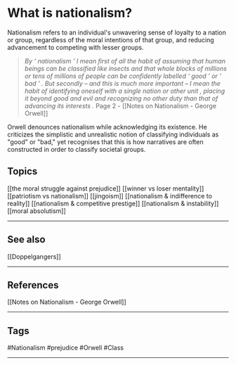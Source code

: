 # What is nationalism?
Nationalism refers to an individual's unwavering sense of loyalty to a nation or group, regardless of the moral intentions of that group, and reducing advancement to competing with lesser groups.

>*By ‘ nationalism ’ I mean first of all the habit of assuming that human beings can be classified like insects and that whole blocks of millions or tens of millions of people can be confidently labelled ‘ good ’ or ‘ bad ’ . But secondly – and this is much more important – I mean the habit of identifying oneself with a single nation or other unit , placing it beyond good and evil and recognizing no other duty than that of advancing its interests .*
>	 Page 2 - [[Notes on Nationalism - George Orwell]]

Orwell denounces nationalism while acknowledging its existence. He criticizes the simplistic and unrealistic notion of classifying individuals as "good" or "bad," yet recognises that this is how narratives are often constructed in order to classify societal groups.
## Topics

[[the moral struggle against prejudice]]
[[winner vs loser mentality]]
[[patriotism vs nationalism]]
[[jingoism]]
[[nationalism & indifference to reality]]
[[nationalism & competitive prestige]]
[[nationalism & instability]]
[[moral absolutism]]

---
## See also

[[Doppelgangers]]

---
## References

[[Notes on Nationalism - George Orwell]]

---
## Tags

#Nationalism #prejudice #Orwell #Class 

---

